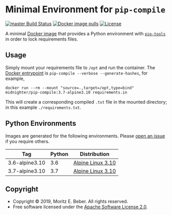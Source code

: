 # Minimal Environment for `pip-compile`

[![master Build Status](https://travis-ci.org/Midnighter/pip-compile.svg?branch=master)](https://travis-ci.org/Midnighter/pip-compile)
[![Docker image pulls](https://img.shields.io/docker/pulls/midnighter/pip-compile?style=plastic)](https://cloud.docker.com/repository/docker/midnighter/pip-compile/)
[![License](https://img.shields.io/badge/license-Apache--2.0-blueviolet)](https://opensource.org/licenses/Apache-2.0)

A minimal [Docker image](Dockerfile) that provides a Python environment with
[`pip-tools`](https://pypi.org/project/pip-tools/) in order to lock requirements
files.

## Usage

Simply mount your requirements file to `/opt` and run the container. The [Docker
entrypoint](https://docs.docker.com/engine/reference/builder/#entrypoint) is
`pip-compile --verbose --generate-hashes`, for example,

```
docker run --rm --mount "source=.,target=/opt,type=bind" midnighter/pip-compile:3.7-alpine3.10 requirements.in
```

This will create a corresponding compiled `.txt` file in the mounted directory;
in this example `./requirements.txt`.

## Python Environments

Images are generated for the following environments. Please [open an
issue](https://github.com/Midnighter/pip-compile/issues/new) if you require
others.

| Tag | Python | Distribution |
| --- | ------ | ------------ |
| 3.6-alpine3.10 | 3.6 | [Alpine Linux 3.10](https://www.alpinelinux.org/) |
| 3.7-alpine3.10 | 3.7 | [Alpine Linux 3.10](https://www.alpinelinux.org/) |

## Copyright

* Copyright © 2019, Moritz E. Beber. All rights reserved.
* Free software licensed under the [Apache Software License 2.0](LICENSE).
